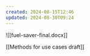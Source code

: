 ```yaml
---
created: 2024-08-15T12:46
updated: 2024-08-30T09:24
---
```

![[fuel-saver-final.docx]]

[[Methods for use cases draft]]